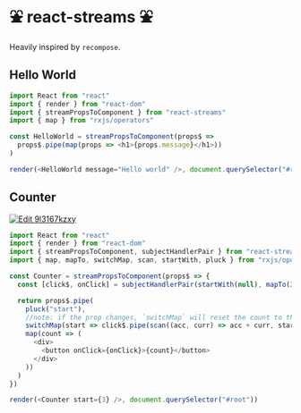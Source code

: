 # ⛲️ react-streams ⛲️

Heavily inspired by `recompose`.

## Hello World

```js
import React from "react"
import { render } from "react-dom"
import { streamPropsToComponent } from "react-streams"
import { map } from "rxjs/operators"

const HelloWorld = streamPropsToComponent(props$ =>
  props$.pipe(map(props => <h1>{props.message}</h1>))
)

render(<HelloWorld message="Hello world" />, document.querySelector("#root"))
```

## Counter

[![Edit 9l3167kzxy](https://codesandbox.io/static/img/play-codesandbox.svg)](https://codesandbox.io/s/9l3167kzxy)

```js
import React from "react"
import { render } from "react-dom"
import { streamPropsToComponent, subjectHandlerPair } from "react-streams"
import { map, mapTo, switchMap, scan, startWith, pluck } from "rxjs/operators"

const Counter = streamPropsToComponent(props$ => {
  const [click$, onClick] = subjectHandlerPair(startWith(null), mapTo(2))

  return props$.pipe(
    pluck("start"),
    //note: if the prop changes, `switchMap` will reset the count to the new prop
    switchMap(start => click$.pipe(scan((acc, curr) => acc + curr, start))),
    map(count => (
      <div>
        <button onClick={onClick}>{count}</button>
      </div>
    ))
  )
})

render(<Counter start={3} />, document.querySelector("#root"))
```

